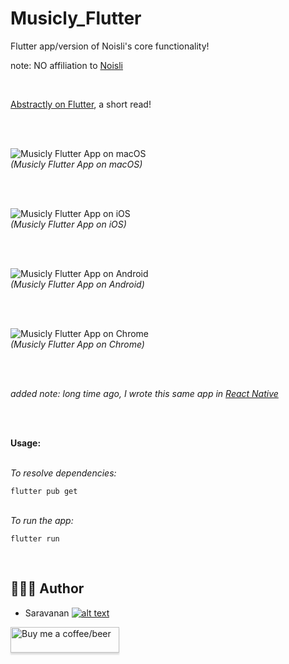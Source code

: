 # Musicly_Flutter
Flutter app/version of Noisli's core functionality!

note: NO affiliation to [Noisli](https://www.noisli.com/)

<br/>

[Abstractly on Flutter](https://saru2020.blogspot.com/2023/02/abstractly-on-flutter.html), a short read!

<br/>
<br/>

![Musicly Flutter App on macOS](https://raw.githubusercontent.com/saru2020/Musicly_Flutter/main/musicly/app_screenshots/Musicly_FlutterApp_on_macOS.png)
<br/>
<i>(Musicly Flutter App on macOS)</i>

<br/>
<br/>

![Musicly Flutter App on iOS](https://raw.githubusercontent.com/saru2020/Musicly_Flutter/main/musicly/app_screenshots/Musicly_FlutterApp_on_iOS_Simulator.png)
<br/>
<i>(Musicly Flutter App on iOS)</i>

<br/>
<br/>

![Musicly Flutter App on Android](https://raw.githubusercontent.com/saru2020/Musicly_Flutter/main/musicly/app_screenshots/Musicly_FlutterApp_on_Android.JPG)
<br/>
<i>(Musicly Flutter App on Android)</i>

<br/>
<br/>

![Musicly Flutter App on Chrome](https://raw.githubusercontent.com/saru2020/Musicly_Flutter/main/musicly/app_screenshots/Musicly_FlutterApp_on_Chrome.png)
<br/>
<i>(Musicly Flutter App on Chrome)</i>

<br/>
<br/>

<i>added note: long time ago, I wrote this same app in [React Native](https://github.com/saru2020/Musicly/)</i>

<br/>
<br/>

<b>Usage:</b>
<br/>
<br/>

<i>To resolve dependencies:</i>

```
flutter pub get
```

<br/>
<i>To run the app:</i>

```
flutter run
```

<br/>

## 👨🏻‍💻 Author
[1.1]: http://i.imgur.com/tXSoThF.png
[1]: http://www.twitter.com/saruhere

* Saravanan [![alt text][1.1]][1]

<a class="bmc-button" target="_blank" href="https://www.buymeacoffee.com/saru2020"><img src="https://www.buymeacoffee.com/assets/img/custom_images/orange_img.png" alt="Buy me a coffee/beer" style="height: 41px !important;width: 174px !important;box-shadow: 0px 3px 2px 0px rgba(190, 190, 190, 0.5) !important;-webkit-box-shadow: 0px 3px 2px 0px rgba(190, 190, 190, 0.5) !important;"><span style="margin-left:5px"></span></a>
